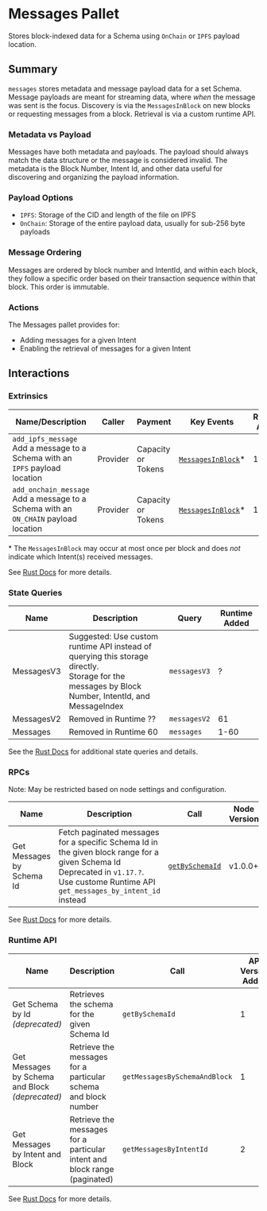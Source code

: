 # Messages Pallet

Stores block-indexed data for a Schema using `OnChain` or `IPFS` payload location.

## Summary

`messages` stores metadata and message payload data for a set Schema.
Message payloads are meant for streaming data, where _when_ the message was sent is the focus.
Discovery is via the `MessagesInBlock` on new blocks or requesting messages from a block.
Retrieval is via a custom runtime API.

### Metadata vs Payload

Messages have both metadata and payloads.
The payload should always match the data structure or the message is considered invalid.
The metadata is the Block Number, Intent Id, and other data useful for discovering and organizing the payload information.

### Payload Options

- `IPFS`: Storage of the CID and length of the file on IPFS
- `OnChain`: Storage of the entire payload data, usually for sub-256 byte payloads

### Message Ordering

Messages are ordered by block number and IntentId, and within each block, they follow a specific order based on their transaction sequence within that block.
This order is immutable.

### Actions

The Messages pallet provides for:

- Adding messages for a given Intent
- Enabling the retrieval of messages for a given Intent

## Interactions

### Extrinsics

| Name/Description                                                                         | Caller   | Payment            | Key Events                                                                                                                        | Runtime Added |
|------------------------------------------------------------------------------------------|----------|--------------------|-----------------------------------------------------------------------------------------------------------------------------------|---------------|
| `add_ipfs_message`<br />Add a message to a Schema with an `IPFS` payload location        | Provider | Capacity or Tokens | [`MessagesInBlock`](https://frequency-chain.github.io/frequency/pallet_messages/pallet/enum.Event.html#variant.MessagesInBlock)\* | 1             |
| `add_onchain_message`<br />Add a message to a Schema with an `ON_CHAIN` payload location | Provider | Capacity or Tokens | [`MessagesInBlock`](https://frequency-chain.github.io/frequency/pallet_messages/pallet/enum.Event.html#variant.MessagesInBlock)\* | 1             |

\* The `MessagesInBlock` may occur at most once per block and does _not_ indicate which Intent(s) received messages.

See [Rust Docs](https://frequency-chain.github.io/frequency/pallet_messages/pallet/struct.Pallet.html) for more details.

### State Queries

| Name       | Description                                                                                                                                           | Query        | Runtime Added |
|------------|-------------------------------------------------------------------------------------------------------------------------------------------------------|--------------|---------------|
| MessagesV3 | Suggested: Use custom runtime API instead of querying this storage directly.<br/>Storage for the messages by Block Number, IntentId, and MessageIndex | `messagesV3` | ?             |
| MessagesV2 | Removed in Runtime ??                                                                                                                                 | `messagesV2` | 61            |
| Messages   | Removed in Runtime 60                                                                                                                                 | `messages`   | 1-60          |

See the [Rust Docs](https://frequency-chain.github.io/frequency/pallet_messages/pallet/storage_types/index.html) for additional state queries and details.

### RPCs

Note: May be restricted based on node settings and configuration.

| Name                      | Description                                                                                                                                                                               | Call                                                                                                                                               | Node Version |
|---------------------------|-------------------------------------------------------------------------------------------------------------------------------------------------------------------------------------------|----------------------------------------------------------------------------------------------------------------------------------------------------|--------------|
| Get Messages by Schema Id | Fetch paginated messages for a specific Schema Id in the given block range for a given Schema Id<br/>Deprecated in `v1.17.?`. Use custome Runtime API `get_messages_by_intent_id` instead | [`getBySchemaId`](https://frequency-chain.github.io/frequency/pallet_messages_rpc/trait.MessagesApiServer.html#tymethod.get_messages_by_schema_id) | v1.0.0+      |

See [Rust Docs](https://frequency-chain.github.io/frequency/pallet_messages_rpc/trait.MessagesApiServer.html) for more details.

### Runtime API

| Name                                            | Description                                                               | Call                          | API Version Added | Runtime Added |
|-------------------------------------------------|---------------------------------------------------------------------------|-------------------------------|-------------------|---------------|
| Get Schema by Id _(deprecated)_                 | Retrieves the schema for the given Schema Id                              | `getBySchemaId`               | 1                 | 1             |
| Get Messages by Schema and Block _(deprecated)_ | Retrieve the messages for a particular schema and block number            | `getMessagesBySchemaAndBlock` | 1                 | 1             |
| Get Messages by Intent and Block                | Retrieve the messages for a particular intent and block range (paginated) | `getMessagesByIntentId`       | 2                 | ?             |

See [Rust Docs](https://frequency-chain.github.io/frequency/pallet_messages_runtime_api/trait.MessagesRuntimeApi.html) for
more details.
